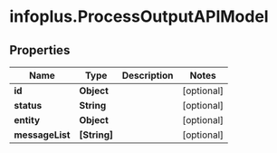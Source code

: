 # infoplus.ProcessOutputAPIModel

## Properties
Name | Type | Description | Notes
------------ | ------------- | ------------- | -------------
**id** | **Object** |  | [optional] 
**status** | **String** |  | [optional] 
**entity** | **Object** |  | [optional] 
**messageList** | **[String]** |  | [optional] 


